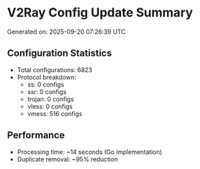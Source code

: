 # V2Ray Config Update Summary
Generated on: 2025-09-20 07:26:39 UTC

## Configuration Statistics
- Total configurations: 6823
- Protocol breakdown:
  - ss: 0 configs
  - ssr: 0 configs
  - trojan: 0 configs
  - vless: 0 configs
  - vmess: 516 configs

## Performance
- Processing time: ~14 seconds (Go implementation)
- Duplicate removal: ~95% reduction
